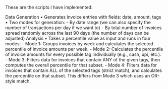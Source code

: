 These are the scripts I have implemented:

Data Generation
    • Generates invoice entries with fields: date, amount, tags
    • Two modes for generation:
        - By date range (we can also specify the number of transactions per day if we want to)
        - By total number of invoices spread randomly across the last 90 days (the number of days can be adjusted)
Analysis
    • Takes a percentile value as input and runs in four modes:
        - Mode 1: Groups invoices by week and calculates the selected percentile of invoice amounts per week.
        - Mode 2: Calculates the percentile of invoice amounts for every possible tag individually (e.g., cash, upi, etc.).
        - Mode 3: Filters data for invoices that contain ANY of the given tags, then computes the overall percentile for that subset.
        - Mode 4: Filters data for invoices that contain ALL of the selected tags (strict match), and calculates the percentile on that subset. This differs from Mode 3 which uses an OR-style match.
